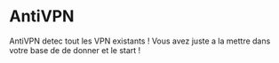 # AntiVPN
AntiVPN detec tout les VPN existants !
Vous avez juste a la mettre dans votre base de de donner et le start  ! 
